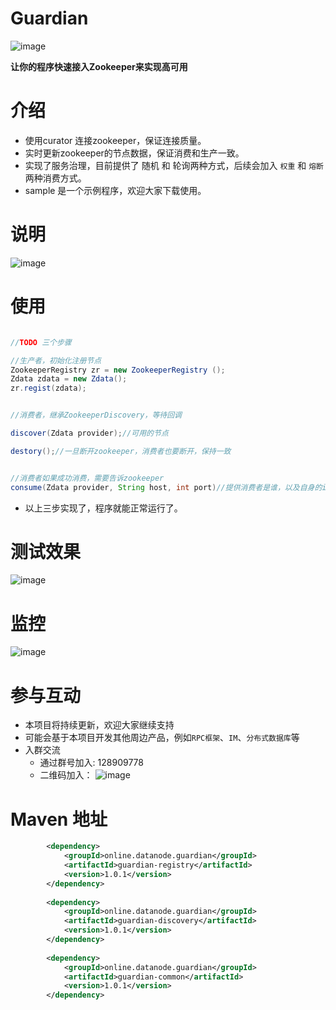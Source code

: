 Guardian
=====
![image](http://7xi2xp.com1.z0.glb.clouddn.com/guardian-logo.jpg)

**让你的程序快速接入Zookeeper来实现高可用**

# 介绍

- 使用curator 连接zookeeper，保证连接质量。
- 实时更新zookeeper的节点数据，保证消费和生产一致。
- 实现了服务治理，目前提供了 随机 和 轮询两种方式，后续会加入 `权重` 和 `熔断`两种消费方式。
- sample 是一个示例程序，欢迎大家下载使用。

# 说明

![image](http://7xi2xp.com1.z0.glb.clouddn.com/guardian-sequence.png)

# 使用

```java

//TODO 三个步骤

//生产者，初始化注册节点
ZookeeperRegistry zr = new ZookeeperRegistry ();
Zdata zdata = new Zdata();
zr.regist(zdata);


//消费者，继承ZookeeperDiscovery，等待回调

discover(Zdata provider);//可用的节点

destory();//一旦断开zookeeper，消费者也要断开，保持一致


//消费者如果成功消费，需要告诉zookeeper
consume(Zdata provider, String host, int port)//提供消费者是谁，以及自身的ip和端口

```

- 以上三步实现了，程序就能正常运行了。


# 测试效果

![image](http://7xi2xp.com1.z0.glb.clouddn.com/guardian.png)


# 监控
![image](http://7xi2xp.com1.z0.glb.clouddn.com/guardian-monitor.png)


# 参与互动
- 本项目将持续更新，欢迎大家继续支持
- 可能会基于本项目开发其他周边产品，例如`RPC框架`、`IM`、`分布式数据库`等
- 入群交流
    - 通过群号加入: 128909778
    - 二维码加入：
    ![image](http://7xi2xp.com1.z0.glb.clouddn.com/128909778-logo.png)


# Maven 地址
```xml
		<dependency>
			<groupId>online.datanode.guardian</groupId>
			<artifactId>guardian-registry</artifactId>
			<version>1.0.1</version>
		</dependency>
		
		<dependency>
			<groupId>online.datanode.guardian</groupId>
			<artifactId>guardian-discovery</artifactId>
			<version>1.0.1</version>
		</dependency>
		
		<dependency>
			<groupId>online.datanode.guardian</groupId>
			<artifactId>guardian-common</artifactId>
			<version>1.0.1</version>
		</dependency>
```